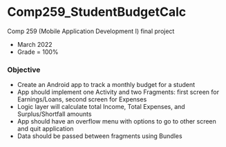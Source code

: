 # Comp259_StudentBudgetCalc

Comp 259 (Mobile Application Development I) final project
* March 2022
* Grade = 100%

### Objective
* Create an Android app to track a monthly budget for a student
* App should implement one Activity and two Fragments: first screen for Earnings/Loans, second screen for Expenses
* Logic layer will calculate total Income, Total Expenses, and Surplus/Shortfall amounts
* App should have an overflow menu with options to go to other screen and quit application
* Data should be passed between fragments using Bundles
